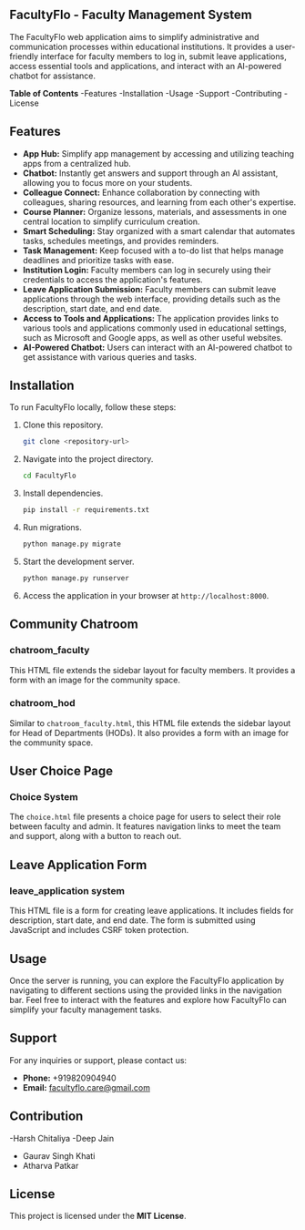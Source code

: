 ## FacultyFlo - Faculty Management System
The FacultyFlo web application aims to simplify administrative and communication processes within educational institutions. It provides a user-friendly interface for faculty members to log in, submit leave applications, access essential tools and applications, and interact with an AI-powered chatbot for assistance.

**Table of Contents**
-Features
-Installation
-Usage
-Support
-Contributing
-License

## Features

- **App Hub:** Simplify app management by accessing and utilizing teaching apps from a centralized hub.
- **Chatbot:** Instantly get answers and support through an AI assistant, allowing you to focus more on your students.
- **Colleague Connect:** Enhance collaboration by connecting with colleagues, sharing resources, and learning from each other's expertise.
- **Course Planner:** Organize lessons, materials, and assessments in one central location to simplify curriculum creation.
- **Smart Scheduling:** Stay organized with a smart calendar that automates tasks, schedules meetings, and provides reminders.
- **Task Management:** Keep focused with a to-do list that helps manage deadlines and prioritize tasks with ease.
- **Institution Login:** Faculty members can log in securely using their credentials to access the application's features.
- **Leave Application Submission:** Faculty members can submit leave applications through the web interface, providing details such as the description, start date, and end date.
- **Access to Tools and Applications:** The application provides links to various tools and applications commonly used in educational settings, such as Microsoft and Google apps, as well as other useful websites.
- **AI-Powered Chatbot:** Users can interact with an AI-powered chatbot to get assistance with various queries and tasks.


## Installation

To run FacultyFlo locally, follow these steps:

1. Clone this repository.
   ```bash
   git clone <repository-url>
   ```

2. Navigate into the project directory.
   ```bash
   cd FacultyFlo
   ```

3. Install dependencies.
   ```bash
   pip install -r requirements.txt
   ```

4. Run migrations.
   ```bash
   python manage.py migrate
   ```

5. Start the development server.
   ```bash
   python manage.py runserver
   ```

6. Access the application in your browser at `http://localhost:8000`.

## Community Chatroom

### chatroom_faculty
This HTML file extends the sidebar layout for faculty members. It provides a form with an image for the community space.

### chatroom_hod 
Similar to `chatroom_faculty.html`, this HTML file extends the sidebar layout for Head of Departments (HODs). It also provides a form with an image for the community space.

## User Choice Page

### Choice System
The `choice.html` file presents a choice page for users to select their role between faculty and admin. It features navigation links to meet the team and support, along with a button to reach out.

## Leave Application Form

### leave_application system
This HTML file is a form for creating leave applications. It includes fields for description, start date, and end date. The form is submitted using JavaScript and includes CSRF token protection.


## Usage

Once the server is running, you can explore the FacultyFlo application by navigating to different sections using the provided links in the navigation bar. Feel free to interact with the features and explore how FacultyFlo can simplify your faculty management tasks.

## Support

For any inquiries or support, please contact us:

- **Phone:** +919820904940
- **Email:** facultyflo.care@gmail.com

## Contribution

-Harsh Chitaliya
-Deep Jain 
- Gaurav Singh Khati
- Atharva Patkar


## License
This project is licensed under the **MIT License**.
